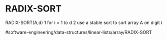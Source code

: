 # RADIX-SORT
RADIX-SORT(A,d) 
1 for i = 1 to d 
2    use a stable sort to sort array A on digit i


#software-engineering/data-structures/linear-lists/array/RADIX-SORT
